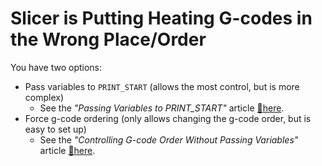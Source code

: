 # Slicer is Putting Heating G-codes in the Wrong Place/Order
You have two options:
- Pass variables to `PRINT_START` (allows the most control, but is more complex)
    - See the *"Passing Variables to PRINT_START"* article [:page_facing_up:here](/articles/passing_slicer_variables.md).
- Force g-code ordering (only allows changing the g-code order, but is easy to set up)
    - See the *"Controlling G-code Order Without Passing Variables"* article [:page_facing_up:here](/articles/controlling_slicer_g-code_order.md).